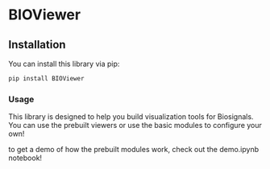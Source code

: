 # BIOViewer


## Installation
You can install this library via pip:

``` bash
pip install BIOViewer
```

### Usage

This library is designed to help you build visualization tools for Biosignals. You can use the prebuilt viewers or use the basic modules to configure your own!

to get a demo of how the prebuilt modules work, check out the demo.ipynb notebook!


